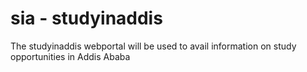 # sia - studyinaddis

The studyinaddis webportal will be used to avail information on study opportunities in Addis Ababa
